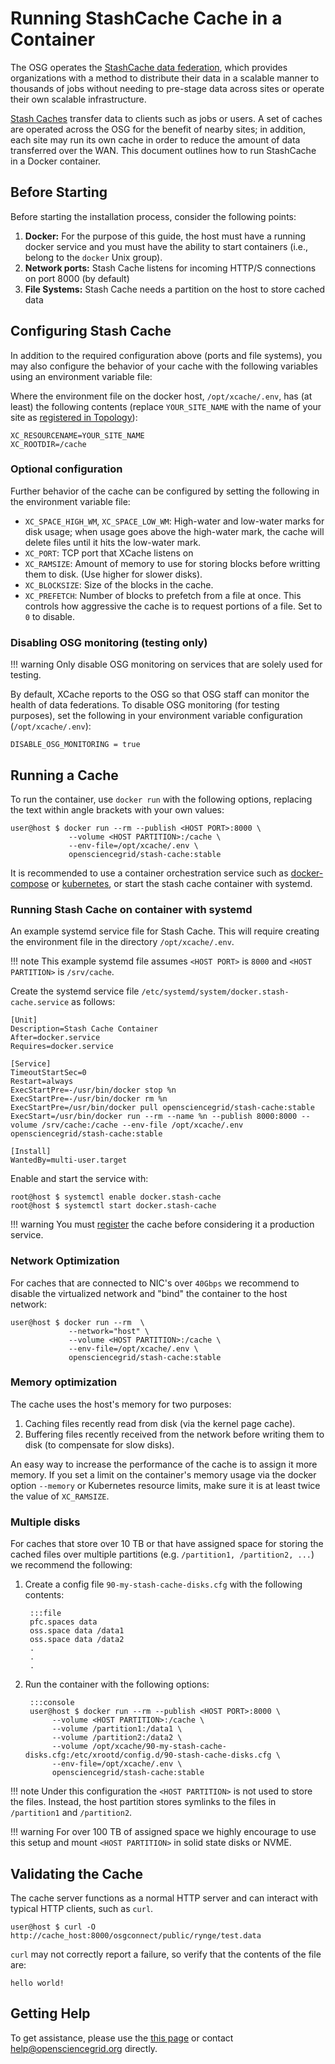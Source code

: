 Running StashCache Cache in a Container
=======================================

The OSG operates the [StashCache data federation](/data/stashcache/overview), which
provides organizations with a method to distribute their data in a scalable manner to thousands of jobs without needing
to pre-stage data across sites or operate their own scalable infrastructure.

[Stash Caches](/data/stashcache/install-cache) transfer data to clients such as jobs or users.
A set of caches are operated across the OSG for the benefit of nearby sites;
in addition, each site may run its own cache in order to reduce the amount of data transferred over the WAN.
This document outlines how to run StashCache in a Docker container.

Before Starting
---------------

Before starting the installation process, consider the following points:

1. **Docker:** For the purpose of this guide, the host must have a running docker service
   and you must have the ability to start containers (i.e., belong to the `docker` Unix group).
1. **Network ports:** Stash Cache listens for incoming HTTP/S connections on port 8000 (by default)
1. **File Systems:** Stash Cache needs a partition on the host to store cached data

Configuring Stash Cache
-----------------------

In addition to the required configuration above (ports and file systems),
you may also configure the behavior of your cache with the following variables using an environment variable file:

Where the environment file on the docker host, `/opt/xcache/.env`, has (at least) the following contents
(replace `YOUR_SITE_NAME` with the name of your site as
[registered in Topology](/data/stashcache/install-cache#registering-the-cache)):
```file
XC_RESOURCENAME=YOUR_SITE_NAME
XC_ROOTDIR=/cache
```

### Optional configuration ###

Further behavior of the cache can be configured by setting the following in the environment variable file:

- `XC_SPACE_HIGH_WM`, `XC_SPACE_LOW_WM`: High-water and low-water marks for disk usage;
      when usage goes above the high-water mark, the cache will delete files until it hits the low-water mark.
- `XC_PORT`: TCP port that XCache listens on
- `XC_RAMSIZE`: Amount of memory to use for storing blocks before writting them to disk. (Use higher for slower disks).
- `XC_BLOCKSIZE`: Size of the blocks in the cache.
- `XC_PREFETCH`: Number of blocks to prefetch from a file at once.
       This controls how aggressive the cache is to request portions of a file. Set to `0` to disable.

### Disabling OSG monitoring (testing only) ###

!!! warning
    Only disable OSG monitoring on services that are solely used for testing.

By default, XCache reports to the OSG so that OSG staff can monitor the health of data federations.
To disable OSG monitoring (for testing purposes), set the following in your environment variable configuration
(`/opt/xcache/.env`):

```file
DISABLE_OSG_MONITORING = true
```

Running a Cache
---------------

To run the container, use `docker run` with the following options, replacing the text within angle brackets
with your own values:

```console
user@host $ docker run --rm --publish <HOST PORT>:8000 \
             --volume <HOST PARTITION>:/cache \
             --env-file=/opt/xcache/.env \
             opensciencegrid/stash-cache:stable
```

It is recommended to use a container orchestration service such as [docker-compose](https://docs.docker.com/compose/)
or [kubernetes](https://kubernetes.io/), or start the stash cache container with systemd.

### Running Stash Cache on container with systemd

An example systemd service file for Stash Cache.
This will require creating the environment file in the directory `/opt/xcache/.env`. 

!!! note
    This example systemd file assumes `<HOST PORT>` is `8000` and  `<HOST PARTITION>` is `/srv/cache`.

Create the systemd service file `/etc/systemd/system/docker.stash-cache.service` as follows:

```file
[Unit]
Description=Stash Cache Container
After=docker.service
Requires=docker.service

[Service]
TimeoutStartSec=0
Restart=always
ExecStartPre=-/usr/bin/docker stop %n
ExecStartPre=-/usr/bin/docker rm %n
ExecStartPre=/usr/bin/docker pull opensciencegrid/stash-cache:stable
ExecStart=/usr/bin/docker run --rm --name %n --publish 8000:8000 --volume /srv/cache:/cache --env-file /opt/xcache/.env opensciencegrid/stash-cache:stable

[Install]
WantedBy=multi-user.target
```

Enable and start the service with:

```console
root@host $ systemctl enable docker.stash-cache
root@host $ systemctl start docker.stash-cache
```

!!! warning
    You must [register](/data/stashcache/install-cache/#registering-the-cache) the cache before considering it a production service.



### Network Optimization ###

For caches that are connected to NIC's over `40Gbps` we recommend to disable the virtualized network and "bind" the container to the host network:

```console
user@host $ docker run --rm  \
             --network="host" \
             --volume <HOST PARTITION>:/cache \
             --env-file=/opt/xcache/.env \
             opensciencegrid/stash-cache:stable
```

### Memory optimization ###

The cache uses the host's memory for two purposes:

1. Caching files recently read from disk (via the kernel page cache).
1. Buffering files recently received from the network before writing them to disk (to compensate for slow disks).

An easy way to increase the performance of the cache is to assign it more memory.
If you set a limit on the container's memory usage via the docker option `--memory` or Kubernetes resource limits,
make sure it is at least twice the value of `XC_RAMSIZE`.


### Multiple disks ###

For caches that store over 10 TB or that have assigned space for storing the cached files over multiple partitions
(e.g. `/partition1, /partition2, ...`) we recommend the following:

1. Create a config file `90-my-stash-cache-disks.cfg` with the following contents:

        :::file
        pfc.spaces data
        oss.space data /data1
        oss.space data /data2
        .
        .
        .

1. Run the container with the following options:

        :::console
        user@host $ docker run --rm --publish <HOST PORT>:8000 \
             --volume <HOST PARTITION>:/cache \
             --volume /partition1:/data1 \
             --volume /partition2:/data2 \
             --volume /opt/xcache/90-my-stash-cache-disks.cfg:/etc/xrootd/config.d/90-stash-cache-disks.cfg \
             --env-file=/opt/xcache/.env \
             opensciencegrid/stash-cache:stable

!!! note
    Under this configuration the `<HOST PARTITION>` is not used to store the files.
    Instead, the host partition stores symlinks to the files in `/partition1` and `/partition2`.

!!! warning
    For over 100 TB of assigned space we highly encourage to use this setup and mount `<HOST PARTITION>` in solid state disks or NVME.


Validating the Cache
---------------------

The cache server functions as a normal HTTP server and can interact with typical HTTP clients, such as `curl`.


```console
user@host $ curl -O http://cache_host:8000/osgconnect/public/rynge/test.data
```

`curl` may not correctly report a failure, so verify that the contents of the file are:
```
hello world!
```

Getting Help
------------

To get assistance, please use the [this page](/common/help) or contact <help@opensciencegrid.org> directly.

